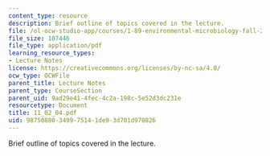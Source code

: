 ```yaml
---
content_type: resource
description: Brief outline of topics covered in the lecture.
file: /ol-ocw-studio-app/courses/1-89-environmental-microbiology-fall-2004/98750880349975141de93d701d970826_11_02_04.pdf
file_size: 107446
file_type: application/pdf
learning_resource_types:
- Lecture Notes
license: https://creativecommons.org/licenses/by-nc-sa/4.0/
ocw_type: OCWFile
parent_title: Lecture Notes
parent_type: CourseSection
parent_uid: 9ad29e41-4fec-4c2a-198c-5e52d3dc231e
resourcetype: Document
title: 11_02_04.pdf
uid: 98750880-3499-7514-1de9-3d701d970826
---
```

Brief outline of topics covered in the lecture.